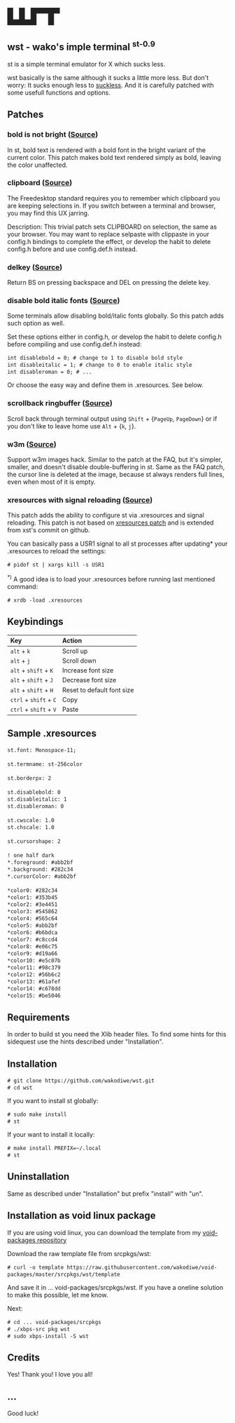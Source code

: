 ![wst](.media/wst.png)

## wst - wako's imple terminal <sup>st-0.9</sup>
st is a simple terminal emulator for X which sucks less.

wst basically is the same although it sucks a little more less. But don't
worry: It sucks enough less to [suckless](https://st.suckless.org). And it
is carefully patched with some usefull functions and options.

## Patches

### bold is not bright ([Source](https://st.suckless.org/patches/bold-is-not-bright))
In st, bold text is rendered with a bold font in the bright variant of the
current color. This patch makes bold text rendered simply as bold, leaving
the color unaffected.

### clipboard ([Source](https://st.suckless.org/patches/clipboard))
The Freedesktop standard requires you to remember which clipboard you are
keeping selections in. If you switch between a terminal and browser, you may
find this UX jarring.

Description: This trivial patch sets CLIPBOARD on selection, the same as
your browser. You may want to replace selpaste with clippaste in your
config.h bindings to complete the effect, or develop the habit to delete
config.h before and use config.def.h instead.

### delkey ([Source](https://st.suckless.org/patches/delkey))
Return BS on pressing backspace and DEL on pressing the delete key.

### disable bold italic fonts ([Source](https://st.suckless.org/patches/disable_bold_italic_fonts))
Some terminals allow disabling bold/italic fonts globally. So this patch
adds such option as well.

Set these options either in config.h, or develop the habit to delete
config.h before compiling and use config.def.h instead:

    int disablebold = 0; # change to 1 to disable bold style
    int disableitalic = 1; # change to 0 to enable italic style
    int disableroman = 0; # ...

Or choose the easy way and define them in .xresources. See below.

### scrollback ringbuffer ([Source](https://st.suckless.org/patches/scrollback))
Scroll back through terminal output using `Shift` + {`PageUp`, `PageDown`}
or if you don't like to leave home use `Alt` + {`k`, `j`}.

### w3m ([Source](https://st.suckless.org/patches/w3m))
Support w3m images hack. Similar to the patch at the FAQ, but it's simpler,
smaller, and doesn't disable double-buffering in st. Same as the FAQ patch,
the cursor line is deleted at the image, because st always renders full
lines, even when most of it is empty.

### xresources with signal reloading ([Source](https://st.suckless.org/patches/xresources-with-reload-signal))

This patch adds the ability to configure st via .xresources and signal
reloading. This patch is not based on [xresources patch](https://st.suckless.org/patches/xresources/xresourcese)
and is extended from xst's commit on github.

You can basically pass a USR1 signal to all st processes after updating* your
.xresources to reload the settings:

    # pidof st | xargs kill -s USR1

<sup>*)</sup> A good idea is to load your .xresources before running last
mentioned command:

    # xrdb -load .xresources

## Keybindings

| Key                    | Action                     |
| :----------------------| :--------------------------|
| `alt` + `k`            | Scroll up                  |
| `alt` + `j`            | Scroll down                |
| `alt` + `shift` + `K`  | Increase font size         |
| `alt` + `shift` + `J`  | Decrease font size         |
| `alt` + `shift` + `H`  | Reset to default font size |
| `ctrl` + `shift` + `C` | Copy                       |
| `ctrl` + `shift` + `V` | Paste                      |

## Sample .xresources

    st.font: Monospace-11;

    st.termname: st-256color

    st.borderpx: 2

    st.disablebold: 0
    st.disableitalic: 1
    st.disableroman: 0

    st.cwscale: 1.0
    st.chscale: 1.0

    st.cursorshape: 2

    ! one half dark
    *.foreground: #abb2bf
    *.background: #282c34
    *.cursorColor: #abb2bf

    *color0: #282c34
    *color1: #353b45
    *color2: #3e4451
    *color3: #545862
    *color4: #565c64
    *color5: #abb2bf
    *color6: #b6bdca
    *color7: #c8ccd4
    *color8: #e06c75
    *color9: #d19a66
    *color10: #e5c07b
    *color11: #98c379
    *color12: #56b6c2
    *color13: #61afef
    *color14: #c678dd
    *color15: #be5046

## Requirements

In order to build st you need the Xlib header files. To find some hints for
this sidequest use the hints described under "Installation".

## Installation

    # git clone https://github.com/wakodiwe/wst.git
    # cd wst

If you want to install st globally:

    # sudo make install
    # st

If your want to install it locally:

    # make install PREFIX=~/.local
    # st

## Uninstallation

Same as described under "Installation" but prefix "install" with "un".

## Installation as void linux package

If you are using void linux, you can download the template from my
[void-packages repository](https://github.com/wakodiwe/void-packages)

Download the raw template file from srcpkgs/wst:

    # curl -o template https://raw.githubusercontent.com/wakodiwe/void-packages/master/srcpkgs/wst/template

And save it in ... void-packages/srcpkgs/wst. If you have a oneline solution
to make this possible, let me know.

Next:

    # cd ... void-packages/srcpkgs
    # ./xbps-src pkg wst
    # sudo xbps-install -S wst

## Credits

Yes! Thank you! I love you all!

## ...

Good luck!
